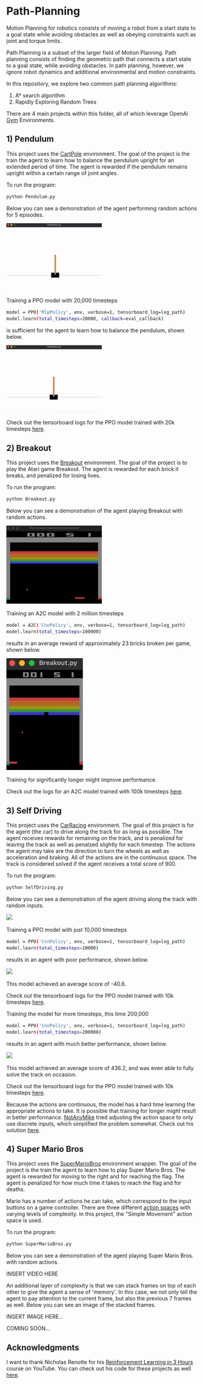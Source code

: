 # Path-Planning

Motion Planning for robotics consists of moving a robot from a start state to a goal state while avoiding obstacles as well as obeying constraints such as joint and torque limits.

Path Planning is a subset of the larger field of Motion Planning. Path planning consists of finding the geometric path that connects a start state to a goal state, while avoiding obstacles. In path planning, however, we ignore robot dynamics and additional environmental and motion constraints.

In this repository, we explore two common path planning algorithms:
1. A* search algorithm
2. Rapidly Exploring Random Trees

There are 4 main projects within this folder, all of which leverage OpenAi [Gym](https://gym.openai.com) Environments.

## 1) Pendulum

This project uses the [CartPole](https://www.gymlibrary.dev/environments/classic_control/cart_pole/) environment. The goal of the project is the train the agent to learn how to balance the pendulum upright for an extended period of time. The agent is rewarded if the pendulum remains upright within a certain range of joint angles.

To run the program:

```bash
python Pendulum.py
```

Below you can see a demonstration of the agent performing random actions for 5 episodes.

<img src="https://github.com/jschultz299/ReinforcementLearning/blob/main/OpenAiGym/Images/Pendulum/Demo%20Environment.gif" width=50%>

<br>

Training a PPO model with 20,000 timesteps

```bash
model = PPO('MlpPolicy', env, verbose=1, tensorboard_log=log_path)
model.learn(total_timesteps=20000, callback=eval_callback)
```

is sufficient for the agent to learn how to balance the pendulum, shown below.

<img src="https://github.com/jschultz299/ReinforcementLearning/blob/main/OpenAiGym/Images/Pendulum/Evaluate%20Model.gif" width = 50%>

Check out the tensorboard logs for the PPO model trained with 20k timesteps [here](https://github.com/jschultz299/ReinforcementLearning/tree/main/OpenAiGym/Images/Pendulum/Tensorboard%20Logs).

## 2) Breakout

This project uses the [Breakout](https://www.gymlibrary.dev/environments/atari/breakout/) environment. The goal of the project is to play the Atari game Breakout. The agent is rewarded for each brick it breaks, and penalized for losing lives.

To run the program:

```bash
python Breakout.py
```
Below you can see a demonstration of the agent playing Breakout with random actions.

<img src="https://github.com/jschultz299/ReinforcementLearning/blob/main/OpenAiGym/Images/Breakout/Demo%20Environment.gif" width = 50%>

Training an A2C model with 2 million timesteps

```bash
model = A2C('CnnPolicy', env, verbose=1, tensorboard_log=log_path)
model.learn(total_timesteps=100000)
```
results in an average reward of approximately 23 bricks broken per game, shown below.

<img src="https://github.com/jschultz299/ReinforcementLearning/blob/main/OpenAiGym/Images/Breakout/Evaluate%20Model.gif" width = 40%>

Training for significantly longer might improve performance.

Check out the logs for an A2C model trained with 100k timesteps [here](https://github.com/jschultz299/ReinforcementLearning/tree/main/OpenAiGym/Images/Breakout/Tensorboard_Logs).

## 3) Self Driving

This project uses the [CarRacing](https://www.gymlibrary.dev/environments/box2d/car_racing/) environment. The goal of this project is for the agent (the car) to drive along the track for as long as possible. The agent receives rewards for remaining on the track, and is penalized for leaving the track as well as penalzed slightly for each timestep. The actions the agent may take are the direction to turn the wheels as well as acceleration and braking. All of the actions are in the continuous space. The track is considered solved if the agent receives a total score of 900.

To run the program:

```bash
python SelfDriving.py
```
Below you can see a demonstration of the agent driving along the track with random inputs.

<img src="https://github.com/jschultz299/ReinforcementLearning/blob/main/OpenAiGym/Images/SelfDriving/Demo%20Environment.gif" width = 50%>

Training a PPO model with just 10,000 timesteps

```bash
model = PPO('CnnPolicy', env, verbose=1, tensorboard_log=log_path)
model.learn(total_timesteps=10000)
```
results in an agent with poor performance, shown below.

<img src="https://github.com/jschultz299/ReinforcementLearning/blob/main/OpenAiGym/Images/SelfDriving/Evaluate%2010k%20Model.gif" width = 50%>

This model achieved an average score of -40.6.

Check out the tensorboard logs for the PPO model trained with 10k timesteps [here](https://github.com/jschultz299/ReinforcementLearning/tree/main/OpenAiGym/Images/SelfDriving/Tensorboard_Logs/10k_Model).

Training the model for more timesteps, this time 200,000

```bash
model = PPO('CnnPolicy', env, verbose=1, tensorboard_log=log_path)
model.learn(total_timesteps=200000)
```
results in an agent with much better performance, shown below.

<img src="https://github.com/jschultz299/ReinforcementLearning/blob/main/OpenAiGym/Images/SelfDriving/Evaluate%20200k%20Model.gif" width = 50%>

This model achieved an average score of 436.2, and was even able to fully solve the track on occasion.

Check out the tensorboard logs for the PPO model trained with 10k timesteps [here](https://github.com/jschultz299/ReinforcementLearning/tree/main/OpenAiGym/Images/SelfDriving/Tensorboard_Logs/200k_Model).

Because the actions are continuous, the model has a hard time learning the appropriate actions to take. It is possible that training for longer might result in better performance. [NotAnyMike](https://github.com/NotAnyMike) tried adjusting the action space to only use discrete inputs, which simplified the problem somewhat. Check out his solution [here](https://notanymike.github.io/Solving-CarRacing/).

## 4) Super Mario Bros

This project uses the [SuperMarioBros](https://pypi.org/project/gym-super-mario-bros/) environment wrapper. The goal of the project is the train the agent to learn how to play Super Mario Bros. The agent is rewarded for moving to the right and for reaching the flag. The agent is penalized for how much time it takes to reach the flag and for deaths.

Mario has a number of actions he can take, which correspond to the input buttons on a game controller. There are three different [action spaces](https://github.com/Kautenja/gym-super-mario-bros/blob/master/gym_super_mario_bros/actions.py) with varying levels of complexity. In this project, the "Simple Movement" action space is used.

To run the program:

```bash
python SuperMarioBros.py
```
Below you can see a demonstration of the agent playing Super Mario Bros. with random actions.

INSERT VIDEO HERE

An additional layer of complexity is that we can stack frames on top of each other to give the agent a sense of 'memory'. In this case, we not only tell the agent to pay attention to the current frame, but also the previous 7 frames as well. Below you can see an image of the stacked frames.

INSERT IMAGE HERE...

COMING SOON...

## Acknowledgments
I want to thank Nicholas Renotte for his [Reinforcement Learning in 3 Hours](https://www.youtube.com/watch?v=Mut_u40Sqz4) course on YouTube. You can check out his code for these projects as well [here](https://github.com/nicknochnack/ReinforcementLearningCourse).


